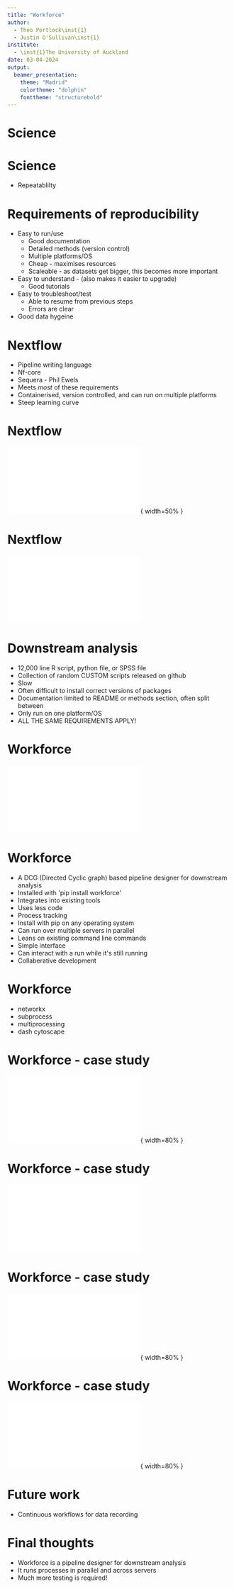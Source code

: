```yaml
---
title: "Workforce"
author:
  - Theo Portlock\inst{1}
  - Justin O'Sullivan\inst{1}
institute:
  - \inst{1}The University of Auckland
date: 03-04-2024
output:
  beamer_presentation:
    theme: "Madrid"
    colortheme: "dolphin"
    fonttheme: "structurebold"
---
```


# Science

# Science
* Repeatablilty

# Requirements of reproducibility
* Easy to run/use
    * Good documentation
    * Detailed methods (version control)
    * Multiple platforms/OS
    * Cheap - maximises resources
    * Scaleable - as datasets get bigger, this becomes more important
* Easy to understand - (also makes it easier to upgrade)
    * Good tutorials
* Easy to troubleshoot/test
    * Able to resume from previous steps
    * Errors are clear
* Good data hygeine

# Nextflow
* Pipeline writing language
* Nf-core
* Sequera - Phil Ewels
* Meets *most* of these requirements
* Containerised, version controlled, and can run on multiple platforms 
* Steep learning curve

# Nextflow
![](figures/nextflow.pdf){ width=50% }

# Nextflow
![](figures/nfmag.pdf)

# Downstream analysis
* 12,000 line R script, python file, or SPSS file
* Collection of random CUSTOM scripts released on github
* Slow
* Often difficult to install correct versions of packages
* Documentation limited to README or methods section, often split between
* Only run on one platform/OS
* ALL THE SAME REQUIREMENTS APPLY!

# Workforce
![](figures/anotherex.pdf)

# Workforce
* A DCG (Directed Cyclic graph) based pipeline designer for downstream analysis
* Installed with 'pip install workforce'
* Integrates into existing tools
* Uses less code
* Process tracking
* Install with pip on any operating system
* Can run over multiple servers in parallel
* Leans on existing command line commands
* Simple interface
* Can interact with a run while it's still running
* Collaberative development

# Workforce
* networkx
* subprocess
* multiprocessing
* dash cytoscape

# Workforce - case study
![](figures/alldata.pdf){ width=80% }

# Workforce - case study
![](figures/ex2.pdf)

# Workforce - case study
![](figures/ex3.pdf){ width=80% }

# Workforce - case study
![](figures/ex4.pdf){ width=80% }

# Future work
* Continuous workflows for data recording

# Final thoughts
* Workforce is a pipeline designer for downstream analysis
* It runs processes in parallel and across servers
* Much more testing is required!

